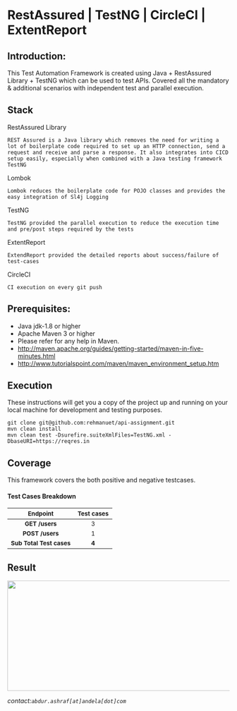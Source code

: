 # RestAssured | TestNG | CircleCI | ExtentReport

Introduction:
---------------
This Test Automation Framework is created using Java + RestAssured Library + TestNG which can be used to test APIs. Covered all the mandatory & additional scenarios with independent test and parallel execution.


Stack
---------------
RestAssured Library
```
REST Assured is a Java library which removes the need for writing a lot of boilerplate code required to set up an HTTP connection, send a request and receive and parse a response. It also integrates into CICD setup easily, especially when combined with a Java testing framework TestNG
```
Lombok
```
Lombok reduces the boilerplate code for POJO classes and provides the easy integration of Sl4j Logging
```
TestNG
```
TestNG provided the parallel execution to reduce the execution time and pre/post steps required by the tests
```
ExtentReport
```
ExtendReport provided the detailed reports about success/failure of test-cases
```
CircleCI
```
CI execution on every git push
```

Prerequisites:
---------------
*	Java jdk-1.8 or higher
*	Apache Maven 3 or higher
*	Please refer for any help in Maven.
* 	http://maven.apache.org/guides/getting-started/maven-in-five-minutes.html
* 	http://www.tutorialspoint.com/maven/maven_environment_setup.htm

Execution
---------------
These instructions will get you a copy of the project up and running on your local machine for development and testing purposes.

```
git clone git@github.com:rehmanuet/api-assignment.git
mvn clean install
mvn clean test -Dsurefire.suiteXmlFiles=TestNG.xml -DbaseURI=https://reqres.in
```

Coverage
---------------
This framework covers the both positive and negative testcases.

#### Test Cases Breakdown
|    <sub>Endpoint</sub>  |    <sub>Test cases</sub> |
| :-:  | :-: |
|    <b> <sub>GET /users</sub> </b>   | <sub>3</sub>  |
|    <b> <sub>POST /users</sub> </b>   | <sub>1</sub>  |
<b><sub>Sub Total Test cases</sub></b>|    <b><sub>4</b></sub> |

Result
---------------
<img src="https://raw.githubusercontent.com/rehmanuet/DataEssential/master/api.png?raw=true" width="800" height="250" />

_contact:`abdur.ashraf[at]andela[dot]com`_ 

